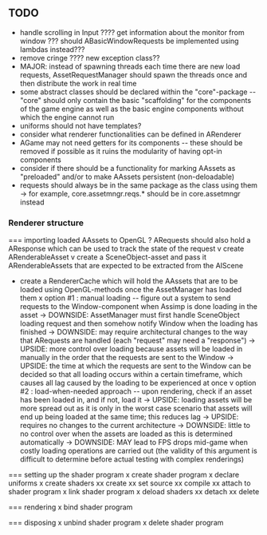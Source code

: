 ## TODO
- handle scrolling in Input
???? get information about the monitor from window
??? should ABasicWindowRequests be implemented using lambdas instead???
- remove cringe
???? new exception class??
- MAJOR: instead of spawning threads each time there are new load requests,
AssetRequestManager should spawn the threads once and then distribute the 
work in real time
- some abstract classes should be declared within the "core"-package
	-- "core" should only contain the basic "scaffolding" for the components
	of the game engine as well as the basic engine components without which
	the engine cannot run
- uniforms should not have templates?
- consider what renderer functionalities can be defined in ARenderer
- AGame may not need getters for its components
	-- these should be removed if possible as it ruins the modularity of 
	having opt-in components
- consider if there should be a functionality for marking AAssets as "preloaded"
and/or to make AAssets persistent (non-deloadable)
- requests should always be in the same package as the class using them
	-> for example, core.assetmngr.reqs.* should be in core.assetmngr instead

### Renderer structure

=== importing loaded AAssets to OpenGL
? ARequests should also hold a AResponse which can be used to track
the state of the request 
v create ARenderableAsset
v create a SceneObject-asset and pass it ARenderableAssets that are expected
to be extracted from the AIScene
- create a RendererCache which will hold the AAssets that are to be loaded
using OpenGL-methods once the AssetManager has loaded them
x option #1 : manual loading
	-- figure out a system to send requests to the Window-component when 
	Assimp is done loading in the asset
	-> DOWNSIDE: AssetManager must first handle SceneObject loading request
	and then somehow notify Window when the loading has finished
	-> DOWNSIDE: may require architectural changes to the way that ARequests
	are handled (each "request" may need a "response")
	-> UPSIDE: more control over loading because assets will be loaded in 
	manually in the order that the requests are sent to the Window
	-> UPSIDE: the time at which the requests are sent to the Window can be
	decided so that all loading occurs within a certain timeframe, which causes
	all lag caused by the loading to be experienced at once
v option #2 : load-when-needed approach 
	-- upon rendering, check if an asset has been loaded in, and if not, load it
	-> UPSIDE: loading assets will be more spread out as it is only in the worst 
	case scenario that assets will end up being loaded at the same time; this 
	reduces lag
	-> UPSIDE: requires no changes to the current architecture
	-> DOWNSIDE: little to no control over when the assets are loaded as this is
	determined automatically 
	-> DOWNSIDE: MAY lead to FPS drops mid-game when costly loading operations are 
	carried out (the validity of this argument is difficult to determine before 
	actual testing with complex renderings)

=== setting up the shader program
x create shader program
x declare uniforms
x create shaders
	xx create
	xx set source
	xx compile
	xx attach to shader program
x link shader program
x deload shaders
	xx detach
	xx delete

=== rendering
x bind shader program

=== disposing
x unbind shader program
x delete shader program
